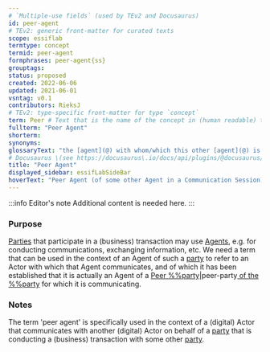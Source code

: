 ```yaml
---
# `Multiple-use fields` (used by TEv2 and Docusaurus)
id: peer-agent
# TEv2: generic front-matter for curated texts
scope: essiflab
termtype: concept
termid: peer-agent
formphrases: peer-agent{ss}
grouptags:
status: proposed
created: 2022-06-06
updated: 2021-06-01
vsntag: v0.1
contributors: RieksJ
# TEv2: type-specific front-matter for type `concept`
term: Peer # Text that is the name of the concept in (human readable) texts.
fullterm: "Peer Agent"
shorterm:
synonyms:
glossaryText: "the [agent](@) with whom/which this other [agent](@) is communicating in that [communication session](@)."
# Docusaurus \(see https://docusaurus\.io/docs/api/plugins/@docusaurus/plugin-content-docs#markdown-front-matter\):
title: "Peer Agent"
displayed_sidebar: essifLabSideBar
hoverText: "Peer Agent (of some other Agent in a Communication Session): the Agent with whom/which this other Agent is communicating in that Communication Session."
---
```


:::info Editor's note
Additional content is needed here.
:::

### Purpose
[Parties](@) that participate in a (business) transaction may use [Agents](@), e.g. for conducting communications, exchanging information, etc. We need a term that can be used in the context of an Agent of such a [party](@) to refer to an Actor with which that Agent communicates, and of which it has been established that it is actually an Agent of a [Peer %%party](@)|peer-party[ of the %%party](@) for which it is communicating.

### Notes
The term 'peer agent' is specifically used in the context of a (digital) Actor that communicates with another (digital) Actor on behalf of a [party](@) that is conducting a (business) transaction with some other [party](@).
